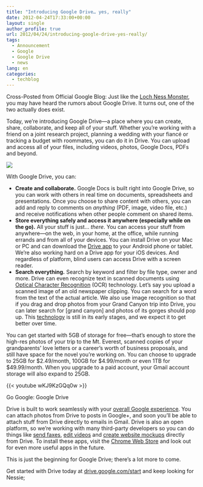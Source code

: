 ```yaml
---
title: "Introducing Google Drive… yes, really"
date: 2012-04-24T17:33:00+00:00
layout: single
author_profile: true
url: 2012/04/24/introducing-google-drive-yes-really/
tags:
  - Announcement
  - Google
  - Google Drive
  - news
lang: en
categories: 
  - techblog
---
```

Cross-Posted from Official Google Blog: Just like the [Loch Ness Monster](https://www.google.com/search?aq=f&sourceid=chrome&ie=UTF-8&q=loch+ness+monster), you may have heard the rumors about Google Drive. It turns out, one of the two actually does exist.

Today, we’re introducing Google Drive—a place where you can create, share, collaborate, and keep all of your stuff. Whether you’re working with a friend on a joint research project, planning a wedding with your fiancé or tracking a budget with roommates, you can do it in Drive. You can upload and access all of your files, including videos, photos, Google Docs, PDFs and beyond.

![](http://lh5.ggpht.com/-LyIsHbva8ec/T5bcdx1LG3I/AAAAAAAAFpY/e5wjPPmhB1c/s1600-h/FINAL%252520FINAL%252520OGB%252520blog%252520post%252520screenshot%25255B4%25255D.png)

With Google Drive, you can:

* **Create and collaborate.** Google Docs is built right into Google Drive, so you can work with others in real time on documents, spreadsheets and presentations. Once you choose to share content with others, you can add and reply to comments on _anything_ (PDF, image, video file, etc.) and receive notifications when other people comment on shared items.
* **Store everything safely and access it anywhere (especially while on the go).** All your stuff is just… _there_. You can access your stuff from anywhere—on the web, in your home, at the office, while running errands and from all of your devices. You can install Drive on your Mac or PC and can download the [Drive app](http://goo.gl/yqx1r) to your Android phone or tablet. We’re also working hard on a Drive app for your iOS devices. And regardless of platform, blind users can access Drive with a screen reader. 
* **Search everything.** Search by keyword and filter by file type, owner and more. Drive can even recognize text in scanned documents using [Optical Character Recognition](http://support.google.com/docs/bin/answer.py?hl=en&answer=176692) (OCR) technology. Let’s say you upload a scanned image of an old newspaper clipping. You can search for a word from the text of the actual article. We also use image recognition so that if you drag and drop photos from your Grand Canyon trip into Drive, you can later search for [grand canyon] and photos of its gorges should pop up. This [technology](http://www.youtube.com/watch?v=Hhgfz0zPmH4&feature=player_embedded) is still in its early stages, and we expect it to get better over time.

You can get started with 5GB of storage for free—that’s enough to store the high-res photos of your trip to the Mt. Everest, scanned copies of your grandparents’ love letters or a career’s worth of business proposals, and still have space for the novel you’re working on. You can choose to upgrade to 25GB for $2.49/month, 100GB for $4.99/month or even 1TB for $49.99/month. When you upgrade to a paid account, your Gmail account storage will also expand to 25GB.

{{< youtube wKJ9KzGQq0w >}}

Go Google: Google Drive

Drive is built to work seamlessly with your [overall Google experience](http://www.google.com/campaigns/gonegoogle/index.html#utm_medium=blog&#038;utm_source=ogb&#038;utm_campaign=dl). You can attach photos from Drive to posts in Google+, and soon you’ll be able to attach stuff from Drive directly to emails in Gmail. Drive is also an open platform, so we’re working with many third-party developers so you can do things like [send faxes](https://chrome.google.com/webstore/detail/bocmleclimfnadgmcdgecijlblfcmfnm), [edit videos](https://chrome.google.com/webstore/detail/okgjbfikepgflmlelgfgecmgjnmnmnnb) and [create website mockups](https://chrome.google.com/webstore/detail/pplbmgaodhjmbklkgkgmlghaekcfhhkk) directly from Drive. To install these apps, visit the [Chrome Web Store](https://chrome.google.com/webstore/category/collection/drive_apps) and look out for even more useful apps in the future.

This is just the beginning for Google Drive; there’s a lot more to come.

Get started with Drive today at [drive.google.com/start](http://drive.google.com/start#utm_medium=blog&#038;utm_source=ogb&#038;utm_campaign=dl) and keep looking for Nessie;
